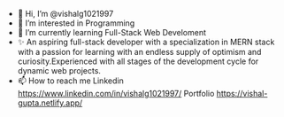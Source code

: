 - 👋 Hi, I’m @vishalg1021997
- 👀 I’m interested in Programming
- 🌱 I’m currently learning Full-Stack Web Develoment
- ✨ An aspiring full-stack developer with a specialization in MERN stack with a passion for learning with an endless supply of optimism and curiosity.Experienced with all stages of the development cycle for dynamic web projects.
- 📫 How to reach me 
Linkedin https://www.linkedin.com/in/vishalg1021997/
Portfolio https://vishal-gupta.netlify.app/

<!---
vishalg1021997/vishalg1021997 is a ✨ special ✨ repository because its `README.md` (this file) appears on your GitHub profile.
You can click the Preview link to take a look at your changes.
--->
